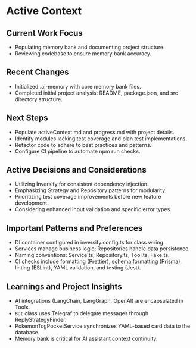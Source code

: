 # Active Context

## Current Work Focus
- Populating memory bank and documenting project structure.
- Reviewing codebase to ensure memory bank accuracy.

## Recent Changes
- Initialized .ai-memory with core memory bank files.
- Completed initial project analysis: README, package.json, and src directory structure.

## Next Steps
- Populate activeContext.md and progress.md with project details.
- Identify modules lacking test coverage and plan test implementations.
- Refactor code to adhere to best practices and patterns.
- Configure CI pipeline to automate npm run checks.

## Active Decisions and Considerations
- Utilizing Inversify for consistent dependency injection.
- Emphasizing Strategy and Repository patterns for modularity.
- Prioritizing test coverage improvements before new feature development.
- Considering enhanced input validation and specific error types.

## Important Patterns and Preferences
- DI container configured in inversify.config.ts for class wiring.
- Services manage business logic; Repositories handle data persistence.
- Naming conventions: Service.ts, Repository.ts, Tool.ts, Fake.ts.
- CI checks include formatting (Prettier), schema formatting (Prisma), linting (ESLint), YAML validation, and testing (Jest).

## Learnings and Project Insights
- AI integrations (LangChain, LangGraph, OpenAI) are encapsulated in Tools.
- `Bot` class uses Telegraf to delegate messages through ReplyStrategyFinder.
- PokemonTcgPocketService synchronizes YAML-based card data to the database.
- Memory bank is critical for AI assistant context continuity. 